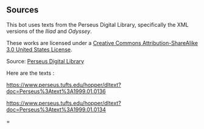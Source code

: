 ## Sources

This bot uses texts from the Perseus Digital Library, specifically the XML versions of the _Iliad_ and _Odyssey_.

These works are licensed under a [Creative Commons Attribution-ShareAlike 3.0 United States License](https://creativecommons.org/licenses/by-sa/3.0/us/).

Source: [Perseus Digital Library](https://www.perseus.tufts.edu)

Here are the texts :

https://www.perseus.tufts.edu/hopper/dltext?doc=Perseus%3Atext%3A1999.01.0136

https://www.perseus.tufts.edu/hopper/dltext?doc=Perseus%3Atext%3A1999.01.0134

=
